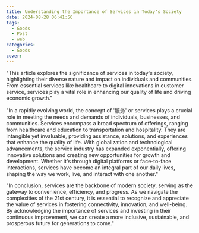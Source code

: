 ```yaml
---
title: Understanding the Importance of Services in Today's Society
date: 2024-08-28 06:41:56
tags:
  - Goods
  - Post
  - web
categories:
  - Goods
cover: 
---
```


"This article explores the significance of services in today's society, highlighting their diverse nature and impact on individuals and communities. From essential services like healthcare to digital innovations in customer service, services play a vital role in enhancing our quality of life and driving economic growth."

"In a rapidly evolving world, the concept of '服务' or services plays a crucial role in meeting the needs and demands of individuals, businesses, and communities. Services encompass a broad spectrum of offerings, ranging from healthcare and education to transportation and hospitality. They are intangible yet invaluable, providing assistance, solutions, and experiences that enhance the quality of life. With globalization and technological advancements, the service industry has expanded exponentially, offering innovative solutions and creating new opportunities for growth and development. Whether it's through digital platforms or face-to-face interactions, services have become an integral part of our daily lives, shaping the way we work, live, and interact with one another."

"In conclusion, services are the backbone of modern society, serving as the gateway to convenience, efficiency, and progress. As we navigate the complexities of the 21st century, it is essential to recognize and appreciate the value of services in fostering connectivity, innovation, and well-being. By acknowledging the importance of services and investing in their continuous improvement, we can create a more inclusive, sustainable, and prosperous future for generations to come."
